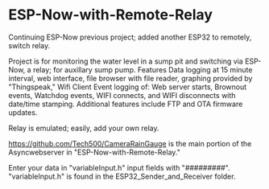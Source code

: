 # ESP-Now-with-Remote-Relay

Continuing ESP-Now previous project; added another ESP32 to remotely, switch relay.

Project is for monitoring the water level in a sump pit and switching via ESP-Now, a relay; for auxillary sump pump.  Features Data logging at 15 minute interval, web interface, file browser with file reader, graphing provided by "Thingspeak,"  Wifi Client Event logging of:  Web server starts, Brownout events, Watchdog events, WIFI connects, and WIFI disconnects with date/time stamping.  Additional features include FTP and OTA firmware updates.

Relay is emulated; easily, add your own relay.

https://github.com/Tech500/CameraRainGauge is the main portion of the Asyncwebserver in "ESP-Now-with-Remote-Relay."

Enter your data in "variableInput.h" input fields with "#########".  "variableInput.h" is found in the ESP32_Sender_and_Receiver folder.
